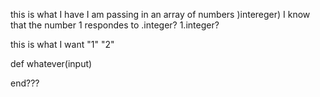 this is what I have
I am passing in an array of numbers )intereger)
I know that the number 1 respondes to .integer? 1.integer?

this is what I want
"1" "2"


def whatever(input)

end???
